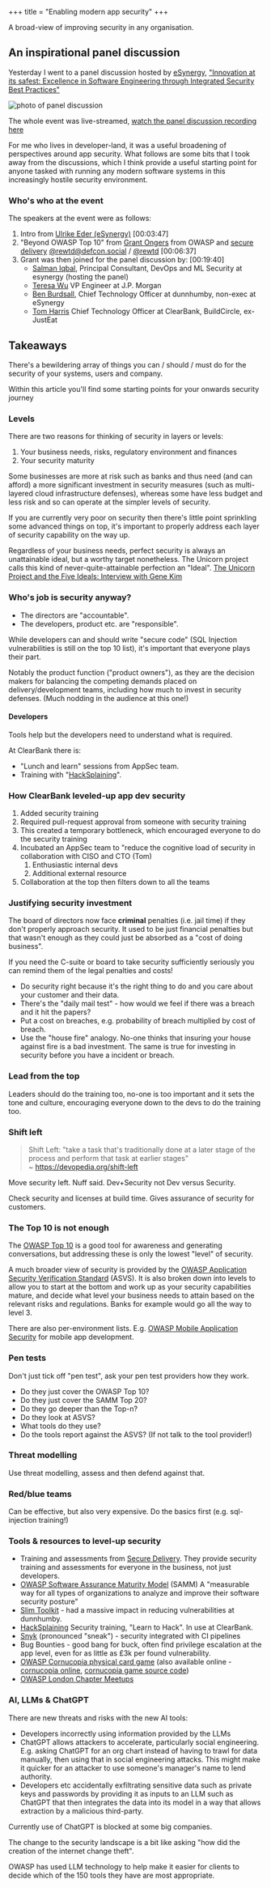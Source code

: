 +++
title = "Enabling modern app security"
+++

A broad-view of improving security in any organisation.

## An inspirational panel discussion

Yesterday I went to a panel discussion hosted by [eSynergy](https://esynergy.co.uk/), ["Innovation at its safest: Excellence in Software Engineering through Integrated Security Best Practices"](https://esynergy.co.uk/event/security-excellence-in-engineering/)

![photo of panel discussion](/images/blog/esynergy-security-event-IMG_20230613_175534.jpg)

The whole event was live-streamed, [watch the panel discussion recording here](https://www.youtube.com/watch?v=FH5kyUwRZ5Q)

For me who lives in developer-land, it was a useful broadening of perspectives around app security. What follows are some bits that I took away from the discussions, which I think provide a useful starting point for anyone tasked with running any modern software systems in this increasingly hostile security environment.

### Who's who at the event

The speakers at the event were as follows:

1.  Intro from [Ulrike Eder (eSynergy)](https://www.linkedin.com/in/ulrikeeder/) [00:03:47]
2. "Beyond OWASP Top 10" from [Grant Ongers](https://www.linkedin.com/in/rewtd/) from OWASP and [secure delivery](https://securedelivery.io/) [@rewtd@defcon.social](https://defcon.social/@rewtd) / [@rewtd](https://twitter.com/rewtd) [00:06:37]
3. Grant was then joined for the panel discussion by: [00:19:40]
	- [Salman Iqbal](https://www.linkedin.com/in/salman-iqbal-a6a5b026), Principal Consultant, DevOps and ML Security at esynergy (hosting the panel)
	- [Teresa Wu](https://www.linkedin.com/in/yayiwu/) VP Engineer at J.P. Morgan
	- [Ben Burdsall](https://www.linkedin.com/in/ben-burdsall-6ba2bb), Chief Technology Officer at dunnhumby, non-exec at eSynergy
	- [Tom Harris](https://www.linkedin.com/in/tomtechharris/) Chief Technology Officer at ClearBank, BuildCircle, ex-JustEat

## Takeaways

There's a bewildering array of things you can / should / must do for the security of your systems, users and company.

Within this article you'll find some starting points for your onwards security journey

### Levels

There are two reasons for thinking of security in layers or levels:

1. Your business needs, risks, regulatory environment and finances
2. Your security maturity

Some businesses are more at risk such as banks and thus need (and can afford) a more significant investment in security measures (such as multi-layered cloud infrastructure defenses), whereas some have less budget and less risk and so can operate at the simpler levels of security.

If you are currently very poor on security then there's little point sprinkling some advanced things on top, it's important to properly address each layer of security capability on the way up.

Regardless of your business needs, perfect security is always an unattainable ideal, but a worthy target nonetheless. The Unicorn project calls this kind of never-quite-attainable perfection an "Ideal". [The Unicorn Project and the Five Ideals: Interview with Gene Kim](https://www.infoq.com/articles/unicorn-project/)

### Who's job is security anyway?

- The directors are "accountable".
- The developers, product etc. are "responsible".

While developers can and should write "secure code" (SQL Injection vulnerabilities is still on the top 10 list), it's important that everyone plays their part.

Notably the product function ("product owners"), as they are the decision makers for balancing the competing demands placed on delivery/development teams, including how much to invest in security defenses. (Much nodding in the audience at this one!)

#### Developers

Tools help but the developers need to understand what is required.

At ClearBank there is:

- "Lunch and learn" sessions from AppSec team.
- Training with "[HackSplaining](https://www.hacksplaining.com/)".

### How ClearBank leveled-up app dev security

1. Added security training
2. Required pull-request approval from someone with security training
3. This created a temporary bottleneck, which encouraged everyone to do the security training
4. Incubated an AppSec team to "reduce the cognitive load of security in collaboration with CISO and CTO (Tom)
   1. Enthusiastic internal devs
   2. Additional external resource
5. Collaboration at the top then filters down to all the teams

### Justifying security investment

The board of directors now face **criminal** penalties (i.e. jail time) if they don't properly approach security. It used to be just financial penalties but that wasn't enough as they could just be absorbed as a "cost of doing business".

If you need the C-suite or board to take security sufficiently seriously you can remind them of the legal penalties and costs!

- Do security right because it's the right thing to do and you care about your customer and their data.
- There's the "daily mail test" - how would we feel if there was a breach and it hit the papers?
- Put a cost on breaches, e.g. probability of breach multiplied by cost of breach.
- Use the "house fire" analogy. No-one thinks that insuring your house against fire is a bad investment. The same is true for investing in security before you have a incident or breach.

### Lead from the top

Leaders should do the training too, no-one is too important and it sets the tone and culture, encouraging everyone down to the devs to do the training too.

### Shift left

> Shift Left: "take a task that's traditionally done at a later stage of the process and perform that task at earlier stages"  
> ~ <https://devopedia.org/shift-left>

Move security left. Nuff said. Dev+Security not Dev versus Security.

Check security and licenses at build time. Gives assurance of security for customers.

### The Top 10 is not enough

The [OWASP Top 10](https://owasp.org/Top10/) is a good tool for awareness and generating conversations, but addressing these is only the lowest "level" of security.

A much broader view of security is provided by the [OWASP Application Security Verification Standard](https://owasp.org/www-project-application-security-verification-standard/) (ASVS). It is also broken down into levels to allow you to start at the bottom and work up as your security capabilities mature, and decide what level your business needs to attain based on the relevant risks and regulations. Banks for example would go all the way to level 3.

There are also per-environment lists. E.g. [OWASP Mobile Application Security](https://mas.owasp.org/) for mobile app development.

### Pen tests

Don't just tick off "pen test", ask your pen test providers how they work.

- Do they just cover the OWASP Top 10?
- Do they just cover the SAMM Top 20?
- Do they go deeper than the Top-n?
- Do they look at ASVS?
- What tools do they use?
- Do the tools report against the ASVS? (If not talk to the tool provider!)

### Threat modelling

Use threat modelling, assess and then defend against that.

### Red/blue teams

Can be effective, but also very expensive. Do the basics first (e.g. sql-injection training!)

### Tools & resources to level-up security

- Training and assessments from [Secure Delivery](https://securedelivery.io/). They provide security training and assessments for everyone in the business, not just developers.
- [OWASP Software Assurance Maturity Model](https://owaspsamm.org/) (SAMM) A "measurable way for all types of organizations to analyze and improve their software security posture"
- [Slim Toolkit](https://github.com/slimtoolkit/slim) - had a massive impact in reducing vulnerabilities at dunnhumby.
- [HackSplaining](https://www.hacksplaining.com/) Security training, "Learn to Hack". In use at ClearBank.
- [Snyk](https://snyk.io/) (pronounced "sneak") - security integrated with CI pipelines
- Bug Bounties - good bang for buck, often find privilege escalation at the app level, even for as little as £3k per found vulnerability.
- [OWASP Cornucopia physical card game](https://owasp.org/www-project-cornucopia/) (also available online - [cornucopia online](https://cornucopia.dotnetlab.eu/), [cornucopia game source code](https://github.com/OWASP/cornucopia))
- [OWASP London Chapter Meetups](https://www.meetup.com/OWASP-London/)

### AI, LLMs & ChatGPT

There are new threats and risks with the new AI tools:

- Developers incorrectly using information provided by the LLMs
- ChatGPT allows attackers to accelerate, particularly social engineering. E.g. asking ChatGPT for an org chart instead of having to trawl for data manually, then using that in social engineering attacks. This might make it quicker for an attacker to use someone's manager's name to lend authority.
- Developers etc accidentally exfiltrating sensitive data such as private keys and passwords by providing it as inputs to an LLM such as ChatGPT that then integrates the data into its model in a way that allows extraction by a malicious third-party.

Currently use of ChatGPT is blocked at some big companies.

The change to the security landscape is a bit like asking "how did the creation of the internet change theft".

OWASP has used LLM technology to help make it easier for clients to decide which of the 150 tools they have are most appropriate.
